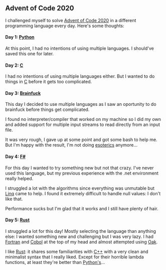 ## Advent of Code 2020

I challenged myself to solve [Advent of Code 2020](https://adventofcode.com/2020)
in a different programming language every day. Here's some thoughts:

#### Day 1: [Python](https://en.wikipedia.org/wiki/Python)

At this point, I had no intentions of using multiple languages. I should've
saved this one for later.

#### Day 2: [C](https://en.wikipedia.org/wiki/C_(programming_language))

I had no intentions of using multiple languages either. But I wanted to do
things in [C](https://en.wikipedia.org/wiki/C_(programming_language)) before it
gets too complicated.

#### Day 3: [Brainfuck](https://en.wikipedia.org/wiki/Brainfuck)

This day I decided to use multiple languages as I saw an oportunity to do
brainfuck before things get complicated.

I found no interpreter/compiler that worked on my machine so I did my own and
added support for multiple input streams to read directly from an input file.

It was very rough, I gave up at some point and got some bash to help me. But
I'm happy with the result, I'm not doing
[esoterics](https://en.wikipedia.org/wiki/Esoteric_programming_language)
anymore...

#### Day 4: [F#](https://en.wikipedia.org/wiki/F_Sharp_(programming_language))

For this day I wanted to try something new but not that crazy. I've never
used this language, but my previous experience with the .net environment really
helped.

I struggled a lot with the algorithms since everything was unmutable but
[Linq](https://docs.microsoft.com/en-us/dotnet/standard/linq/) came to help. I
found it extremely difficult to handle null values: I don't like that.

Performance sucks but I'm glad that it works and I still have plenty of hair.

#### Day 5: [Rust](https://en.wikipedia.org/wiki/Rust_(programming_language))

I struggled a lot for this day! Mostly selecting the language than anything else:
I wanted something new and challenging but I was very lazy. I had
[Fortran](https://en.wikipedia.org/wiki/Fortran) and
[Cobol](https://en.wikipedia.org/wiki/COBOL) at the top of my head and almost
attempted using [Oak](https://github.com/adam-mcdaniel/oakc).

I like [Rust](https://en.wikipedia.org/wiki/Rust_(programming_language)): it
shares some familiarities with [C++](https://en.wikipedia.org/wiki/C%2B%2B)
with a very clean and minimalist syntax that I really liked. Except for their
horrible lambda functions, at least they're better than
[Python's](https://www.geeksforgeeks.org/python-lambda/)...

